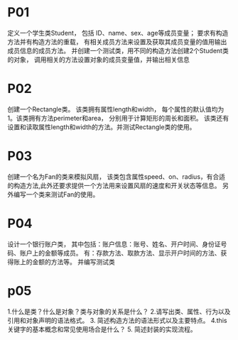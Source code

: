 # P01
定义一个学生类Student，
包括 ID、name、sex、age等成员变量；
要求有构造方法并有构造方法的重载，
有相关成员方法来设置及获取其成员变量的值用输出成员信息的成员方法。
并创建一个测试类，用不同的构造方法创建2个Student类的对象，
调用相关的方法设置对象的成员变量值，并输出相关信息


# P02
创建一个Rectangle类。
该类拥有属性length和width，
每个属性的默认值均为1。该类拥有方法perimeter和area，
分别用于计算矩形的周长和面积。
该类还有设置和读取属性length和width的方法。并测试Rectangle类的使用。  

# P03
创建一个名为Fan的类来模拟风扇，
该类包含属性speed、on、radius，有合适
的构造方法,此外还要求提供一个方法用来设置风扇的速度和开关状态等信息。
另外编写一个类来测试Fan的使用。 


# P04
设计一个银行账户类，
其中包括：账户信息：账号、姓名、开户时间、身份证号码、账户上的金额等成员。
有：存款方法、取款方法、显示开户时间的方法、获得账上的金额的方法等。
并编写测试类


# p05
1.什么是类？什么是对象？类与对象的关系是什么？
2.请写出类、属性、行为以及引用和对象声明的语法格式。
3. 简述构造方法的语法形式以及主要特点。
4.this关键字的基本概念和常见使用场合是什么？
5. 简述封装的实现流程。

